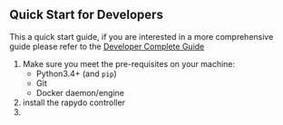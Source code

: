 ## Quick Start for Developers

This a quick start guide, if you are interested in a more comprehensive guide please refer to the [Developer Complete Guide](developer_guide.md)

1. Make sure you meet the pre-requisites on your machine:
    * Python3.4+ (and `pip`) 
    * Git
    * Docker daemon/engine
2. install the rapydo controller
3. 
